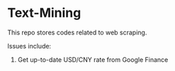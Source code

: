# Text-Mining

This repo stores codes related to web scraping.

Issues include: 
1. Get up-to-date USD/CNY rate from Google Finance
